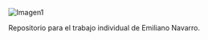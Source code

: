 ![Imagen1](https://user-images.githubusercontent.com/82102364/148816338-9b372ff2-7b85-418a-ab40-ccb93a37b7d3.png)


Repositorio para el trabajo individual de Emiliano Navarro.
